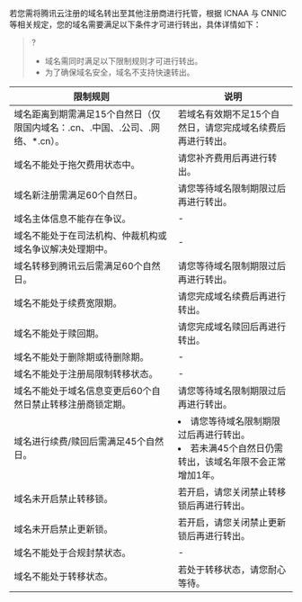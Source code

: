 若您需将腾讯云注册的域名转出至其他注册商进行托管，根据 ICNAA 与 CNNIC 等相关规定，您的域名需要满足以下条件才可进行转出，具体详情如下：

>?
>- 域名需同时满足以下限制规则才可进行转出。
>- 为了确保域名安全，域名不支持快速转出。
>
<table>
<thead>
<tr>
<th>限制规则</th>
<th>说明</th>
</tr>
</thead>
<tbody><tr>
<td>域名距离到期需满足15个自然日（仅限国内域名：.cn、.中国、.公司、.网络、*.cn）。</td>
<td>若域名有效期不足15个自然日，请您完成域名续费后再进行转出。</td>
</tr>
<tr>
<td>域名不能处于拖欠费用状态中。</td>
<td>请您补齐费用后再进行转出。</td>
</tr>
<tr>
<td>域名新注册需满足60个自然日。</td>
<td>请您等待域名限制期限过后再进行转出。</td>
</tr>
<tr>
<td>域名主体信息不能存在争议。</td>
<td>-</td>
</tr>
<tr>
<td>域名不能处于在司法机构、仲裁机构或域名争议解决处理期中。</td>
<td>-</td>
</tr>
<tr>
<td>域名转移到腾讯云后需满足60个自然日。</td>
<td>请您等待域名限制期限过后再进行转出。</td>
</tr>
<tr>
<td>域名不能处于续费宽限期。</td>
<td>请您完成域名续费后再进行转出。</td>
</tr>
<tr>
<td>域名不能处于赎回期。</td>
<td>请您完成域名赎回后再进行转出。</td>
</tr>
<tr>
<td>域名不能处于删除期或待删除期。</td>
<td>-</td>
</tr>
<tr>
<td>域名不能处于注册局限制转移状态。</td>
<td>-</td>
</tr>
<tr>
<td>域名不能处于域名信息变更后60个自然日禁止转移注册商锁定期。</td>
<td>请您等待域名限制期限过后再进行转出。</td>
</tr>
<tr>
<td>域名进行续费/赎回后需满足45个自然日。</td>
<td><li>请您等待域名限制期限过后再进行转出。</li><li>若未满45个自然日仍需转出，该域名年限不会正常增加1年。</li></td>
</tr>
<tr>
<td>域名未开启禁止转移锁。</td>
<td>若开启，请您关闭禁止转移锁后再进行转出。</td>
</tr>
<tr>
<td>域名未开启禁止更新锁。</td>
<td>若开启，请您关闭禁止更新锁后再进行转出。</td>
</tr>
<tr>
<td>域名不能处于合规封禁状态。</td>
<td>-</td>
</tr>
<tr>
<td>域名不能处于转移状态。</td>
<td>若处于转移状态，请您耐心等待。</td>
</tr>
</tbody></table>








